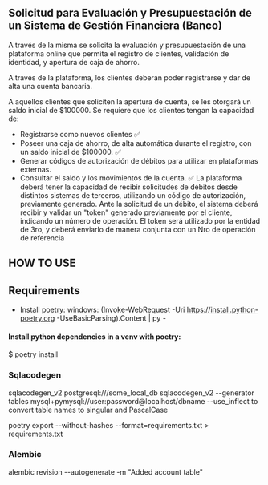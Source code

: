 ## Solicitud para Evaluación y Presupuestación de un Sistema de Gestión Financiera  (Banco)
A través de la misma se solicita la evaluación y presupuestación de una plataforma online 
que permita el registro de clientes, validación de identidad, y apertura de caja de ahorro.

A través de la plataforma, los clientes deberán poder registrarse y dar de alta una cuenta 
bancaria. 

A aquellos clientes que soliciten la apertura de cuenta, se les otorgará un saldo inicial de 
$100000.
Se requiere que los clientes tengan la capacidad de:
- Registrarse como nuevos clientes ✅
- Poseer una caja de ahorro, de alta automática durante el registro, con un saldo inicial de 
$100000. ✅
- Generar códigos de autorización de débitos para utilizar en plataformas externas.
- Consultar el saldo y los movimientos de la cuenta. ✅
La plataforma deberá tener la capacidad de recibir solicitudes de débitos desde distintos 
sistemas de terceros, utilizando un código de autorización, previamente generado.
Ante la solicitud de un débito, el sistema deberá recibir y validar un "token" generado 
previamente por el cliente, indicando un número de operación.
El token será utilizado por la entidad de 3ro, y deberá enviarlo de manera conjunta con un 
Nro de operación de referencia

## HOW TO USE
## Requirements
- Install poetry:
windows:
(Invoke-WebRequest -Uri https://install.python-poetry.org -UseBasicParsing).Content | py -
#### Install python dependencies in a venv with poetry:
$ poetry install

### Sqlacodegen

sqlacodegen_v2 postgresql:///some_local_db
sqlacodegen_v2 --generator tables mysql+pymysql://user:password@localhost/dbname
--use_inflect to convert table names to singular and PascalCase

poetry export --without-hashes --format=requirements.txt > requirements.txt

### Alembic

alembic revision --autogenerate -m "Added account table"